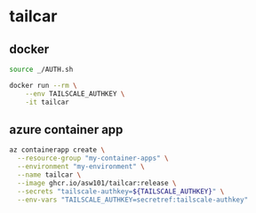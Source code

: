# tailcar

## docker

```bash
source _/AUTH.sh

docker run --rm \
    --env TAILSCALE_AUTHKEY \
    -it tailcar
```

## azure container app

```bash
az containerapp create \
  --resource-group "my-container-apps" \
  --environment "my-environment" \
  --name tailcar \
  --image ghcr.io/asw101/tailcar:release \
  --secrets "tailscale-authkey=${TAILSCALE_AUTHKEY}" \
  --env-vars "TAILSCALE_AUTHKEY=secretref:tailscale-authkey"
```

